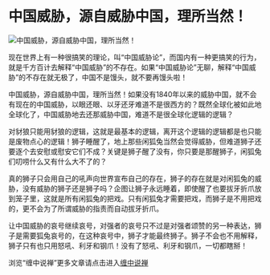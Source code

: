 中国威胁，源自威胁中国，理所当然！
====




![中国威胁，源自威胁中国，理所当然！](http://simg.sinajs.cn/blog7style/images/common/sg_trans.gif)




现在世界上有一种很搞笑的理论，叫“中国威胁论”，而国内有一种更搞笑的行为，就是千方百计去解释“中国威胁”的不存在。如果“中国威胁论”无聊，解释“中国威胁”的不存在就无极了，中国不是馒头，就不要再馒头啦！

中国威胁，源自威胁中国，理所当然！如果没有1840年以来的威胁中国，就不会有现在的中国威胁，以眼还眼、以牙还牙难道不是很西方的？既然全球化被如此地全球化了，中国威胁地去还那威胁中国，难道不是很全球化逻辑的逻辑？

对豺狼只能用豺狼的逻辑，这就是最基本的逻辑，离开这个逻辑的逻辑都是也只能是废物点心的逻辑！狮子睡醒了，地上那些闲狐兔当然会觉得威胁，但难道狮子还要逐个去安慰或慰安它们不成？关键是狮子醒了没有，你只要是那醒狮子，闲狐兔们叨唠什么又有什么大不了的？

真的狮子只会用自己的吼声向世界宣布自己的存在，狮子的存在就是对闲狐兔的威胁，没有威胁的狮子还是狮子吗？企图让狮子永远睡着，即使醒了也要拔牙折爪放到笼子里，这就是所有闲狐兔的把戏。只有闲狐兔才需要把戏，而狮子是不用把戏的，更不会为了所谓威胁的指责而自动拔牙折爪。

让中国威胁的哀号继续哀号，对强者的哀号只不过是对强者颂赞的另一种表达，狮子是需要狐兔哀号的，在这种哀号中，狮子才能最终狮子。狮子不会也不用解释，狮子只有也只用怒吼、利牙和钢爪！没有了怒吼、利牙和钢爪，一切都瞎掰！

浏览“缠中说禅”更多文章请点击进入[缠中说禅](http://blog.sina.com.cn/m/chzhshch)
